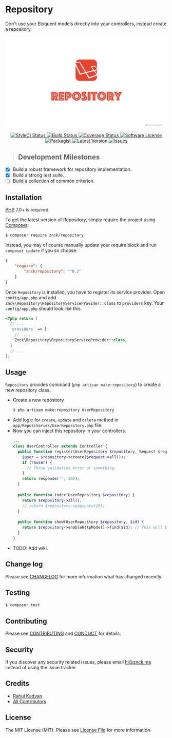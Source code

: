 Repository
==========
Don't use your Eloquent models directly into your controllers, instead create a repository.

![Repository](cover.png)

<p align="center">
  <a href="https://styleci.io/repos/42290942">
    <img src="https://styleci.io/repos/42290942/shield" alt="StyleCI Status" />
  </a>
  <a href="https://circleci.com/gh/znck/repository">
    <img src="https://circleci.com/gh/znck/repository.svg?style=svg" alt="Build Status" />
  </a>
  <a href="https://coveralls.io/github/znck/repository?branch=master">
    <img src="https://coveralls.io/repos/github/znck/repository/badge.svg?branch=master&style=flat-square" alt="Coverage Status" />
  </a>
  <a href="LICENSE">
    <img src="https://img.shields.io/badge/license-MIT-brightgreen.svg?style=flat-square" alt="Software License" />
  </a>
  <a href="https://packagist.org/packages/znck/repository">
    <img src="https://img.shields.io/packagist/v/znck/repository.svg?style=flat-square" alt="Packagist" />
  </a>
  <a href="https://github.com/znck/repostory/releases">
    <img src="https://img.shields.io/github/release/znck/repository.svg?style=flat-square" alt="Latest Version" />
  </a>

  <a href="https://github.com/znck/repository/issues">
    <img src="https://img.shields.io/github/issues/znck/repository.svg?style=flat-square" alt="Issues" />
  </a>
</p>

> ## Development Milestones
- [x] Build a robust framework for repository implementation.
- [x] Build a strong test suite.
- [ ] Build a collection of common criterion.

## Installation

[PHP](https://php.net) 7.0+ is required.

To get the latest version of Repository, simply require the project using [Composer](https://getcomposer.org):

```bash
$ composer require znck/repository
```

Instead, you may of course manually update your require block and run `composer update` if you so choose:

```json
{
    "require": {
        "znck/repository": "^0.2"
    }
}
```

Once `Repository` is installed, you have to register its service provider. Open `config/app.php` and add `Znck\Repository\RepositoryServiceProvider::class` to `providers` key. Your `config/app.php` should look like this.

```php
<?php return [
  // ...
  'providers' => [
    // ....
    Znck\Repository\RepositoryServiceProvider::class,
  ]
  // ...
];
```

## Usage
`Repository` provides command (`php artisan make:repository`) to create a new repository class.

- Create a new repository
  ```bash
  $ php artisan make:repository UserRepository
  ```
- Add logic for `create`, `update` and `delete` method in `app/Repositories/UserRepository.php` file.
- Now you can inject this repository in your controllers.
  ```php
  ...
  class UserController extends Controller {
    public function register(UserRepository $repository, Request $request) {
      $user = $repository->create($request->all());
      if (!$user) {
        // Throw validation error or something.
      }
      return response('', 202);
    }
    
    public function index(UserRepository $repository) {
      return $repository->all();
      // return $repository->paginate(20);
    }
    
    public function show(UserRepository $repository, $id) {
      return $repository->enableHttpMode()->find($id); // This will throw 404 exception if not found.
    }
  }
  ```
- TODO: Add wiki.

## Change log

Please see [CHANGELOG](CHANGELOG.md) for more information what has changed recently.

## Testing

``` bash
$ composer test
```

## Contributing

Please see [CONTRIBUTING](CONTRIBUTING.md) and [CONDUCT](CONDUCT.md) for details.

## Security

If you discover any security related issues, please email hi@znck.me instead of using the issue tracker.

## Credits

- [Rahul Kadyan][link-author]
- [All Contributors][link-contributors]

## License

The MIT License (MIT). Please see [License File](LICENSE) for more information.

[link-author]: https://github.com/znck
[link-contributors]: ../../contributors
